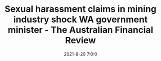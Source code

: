 ---
"title": "Sexual harassment claims in mining industry shock WA government minister - The Australian Financial Review"
"date": "2021-8-20 7:0:0"
"feed_name": "GOOGLENEWSMINING"
"feed_website": "https://news.google.com/search?q=mining%2Bincident&hl=en-US&gl=US&ceid=US:en"
"feed_rss": "https://news.google.com/rss/search?q=mining%2Bincident&hl=en-US&gl=US&ceid=US:en"
"link": "https://www.afr.com/companies/mining/mining-giants-face-outrage-over-sex-crimes-silence-20210820-p58kjc"
"file": "_posts/2021-1-1-b324e1f319c42fffb129cf3aef3f86cfcc3a85e4.md"
"accident": "0"
"drilling": "0"
---
